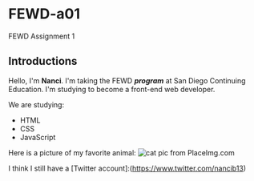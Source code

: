 # FEWD-a01
FEWD Assignment 1

## Introductions
Hello, I'm **Nanci**. I'm taking the FEWD _**program**_ at San Diego Continuing Education. I'm studying to become a front-end web developer. 

We are studying:
* HTML
* CSS
* JavaScript

Here is a picture of my favorite animal:
![cat pic from PlaceImg.com](http://placeimg.com/150/150/animals)

I think I still have a [Twitter account]:(https://www.twitter.com/nancib13)
